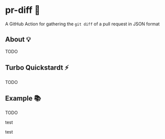 # pr-diff 🧭

A GitHub Action for gathering the `git diff` of a pull request in JSON format

## About 💡

TODO

## Turbo Quickstardt ⚡

TODO

## Example 📚

TODO

test

test
